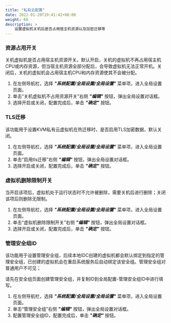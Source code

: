 ```yaml
---
title: "私有云配置"
date: 2022-01-20T19:41:42+08:00
weight: 60
description: >
    设置虚拟机关机后是否占用宿主机资源以及加密迁移等
---
```


### 资源占用开关

关机虚拟机是否占用宿主机资源开关。默认开启，关机的虚拟机不再占用宿主机CPU或内存资源，但当宿主机资源全部分配后，会导致虚拟机无法正常开机。关闭后，关机的虚拟机会占用宿主机CPU和内存资源使其不会被分配。

1. 在左侧导航栏，选择 **_"系统配置/全局设置/全局设置"_** 菜单项，进入全局设置页面。
2. 单击“关机虚拟机不占用资源开关”右侧 **_"编辑"_** 按钮，弹出全局设置对话框。
3. 选择开启或关闭，配置完成后，单击 **_"确定"_** 按钮。

### TLS迁移

该功能用于设置KVM私有云虚拟机在热迁移时，是否启用TLS加密数据，默认关闭。

1. 在左侧导航栏，选择 **_"系统配置/全局设置/全局设置"_** 菜单项，进入全局设置页面。
2. 单击“启用tls迁移”右侧 **_"编辑"_** 按钮，弹出全局设置对话框。
3. 选择开启或关闭，配置完成后，单击 **_"确定"_** 按钮。

### 虚拟机删除限制开关

当开启该项后，虚拟机处于运行状态时不允许被删除，需要关机后进行删除；关闭该项后则删除无限制。

1. 在左侧导航栏，选择 **_"系统配置/全局设置/全局设置"_** 菜单项，进入全局设置页面。
2. 单击“虚拟机删除限制开关”右侧 **_"编辑"_** 按钮，弹出全局设置对话框。
3. 选择开启或关闭，配置完成后，单击 **_"确定"_** 按钮。

### 管理安全组ID

该功能用于设置管理安全组，后续本地IDC创建的虚拟机都会默认绑定到指定的管理安全组，已创建的虚拟机会在重启系统服务后自动绑定该安全组。管理安全组对普通用户不可见；

请先在安全组页面创建管理安全组，并复制ID到全局配置-管理安全组ID中进行填写。

1. 在左侧导航栏，选择 **_"系统配置/全局设置/全局设置"_** 菜单项，进入全局设置页面。
2. 单击“管理安全组”右侧 **_"编辑"_** 按钮，弹出全局设置对话框。
3. 配置管理安全组ID，配置完成后，单击 **_"确定"_** 按钮。